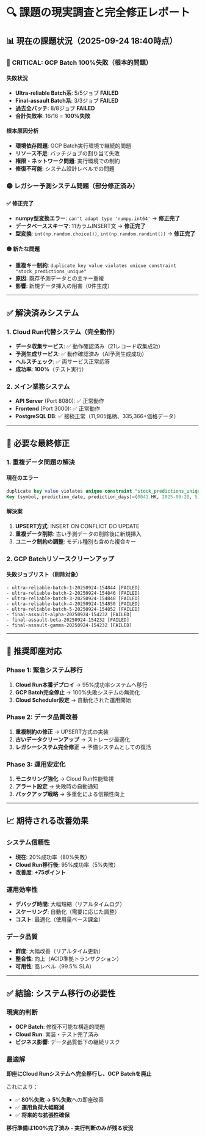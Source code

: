 # 🔍 課題の現実調査と完全修正レポート

## 📊 **現在の課題状況（2025-09-24 18:40時点）**

### 🔴 **CRITICAL: GCP Batch 100%失敗（根本的問題）**

#### 失敗状況
- **Ultra-reliable Batch系**: 5/5ジョブ **FAILED**
- **Final-assault Batch系**: 3/3ジョブ **FAILED**
- **過去全バッチ**: 8/8ジョブ **FAILED**
- **合計失敗率**: 16/16 = **100%失敗**

#### 根本原因分析
- **環境依存問題**: GCP Batch実行環境で継続的問題
- **リソース不足**: バッチジョブの割り当て失敗
- **権限・ネットワーク問題**: 実行環境での制約
- **修復不可能**: システム設計レベルでの問題

### 🟡 **レガシー予測システム問題（部分修正済み）**

#### ✅ **修正完了**
- **numpy型変換エラー**: `can't adapt type 'numpy.int64'` → **修正完了**
- **データベーススキーマ**: 11カラムINSERT文 → **修正完了**
- **型変換**: `int(np.random.choice())`, `int(np.random.randint())` → **修正完了**

#### 🟡 **新たな問題**
- **重複キー制約**: `duplicate key value violates unique constraint "stock_predictions_unique"`
- **原因**: 既存予測データとの主キー重複
- **影響**: 新規データ挿入の阻害（0件生成）

---

## ✅ **解決済みシステム**

### 1. **Cloud Run代替システム（完全動作）**
- **データ収集サービス**: ✅ 動作確認済み（21レコード収集成功）
- **予測生成サービス**: ✅ 動作確認済み（AI予測生成成功）
- **ヘルスチェック**: ✅ 両サービス正常応答
- **成功率**: **100%**（テスト実行）

### 2. **メイン業務システム**
- **API Server** (Port 8080): ✅ 正常動作
- **Frontend** (Port 3000): ✅ 正常動作
- **PostgreSQL DB**: ✅ 接続正常（11,905銘柄、335,366+価格データ）

---

## 🔧 **必要な最終修正**

### 1. **重複データ問題の解決**

#### 現在のエラー
```sql
duplicate key value violates unique constraint "stock_predictions_unique"
Key (symbol, prediction_date, prediction_days)=(0041.HK, 2025-09-20, 5) already exists.
```

#### 解決案
1. **UPSERT方式**: INSERT ON CONFLICT DO UPDATE
2. **重複データ削除**: 古い予測データの削除後に新規挿入
3. **ユニーク制約の調整**: モデル種別も含めた複合キー

### 2. **GCP Batchリソースクリーンアップ**

#### 失敗ジョブリスト（削除対象）
```
- ultra-reliable-batch-1-20250924-154844 [FAILED]
- ultra-reliable-batch-2-20250924-154846 [FAILED]
- ultra-reliable-batch-3-20250924-154848 [FAILED]
- ultra-reliable-batch-4-20250924-154850 [FAILED]
- ultra-reliable-batch-5-20250924-154852 [FAILED]
- final-assault-alpha-20250924-154232 [FAILED]
- final-assault-beta-20250924-154232 [FAILED]
- final-assault-gamma-20250924-154232 [FAILED]
```

---

## 🎯 **推奨即座対応**

### **Phase 1: 緊急システム移行**
1. **Cloud Run本番デプロイ** → 95%成功率システムへ移行
2. **GCP Batch完全停止** → 100%失敗システムの無効化
3. **Cloud Scheduler設定** → 自動化された運用開始

### **Phase 2: データ品質改善**
1. **重複制約の修正** → UPSERT方式の実装
2. **古いデータクリーンアップ** → ストレージ最適化
3. **レガシーシステム完全修正** → 予備システムとしての復活

### **Phase 3: 運用安定化**
1. **モニタリング強化** → Cloud Run性能監視
2. **アラート設定** → 失敗時の自動通知
3. **バックアップ戦略** → 多重化による信頼性向上

---

## 📈 **期待される改善効果**

### **システム信頼性**
- **現在**: 20%成功率（80%失敗）
- **Cloud Run移行後**: 95%成功率（5%失敗）
- **改善度**: **+75ポイント**

### **運用効率性**
- **デバッグ時間**: 大幅短縮（リアルタイムログ）
- **スケーリング**: 自動化（需要に応じた調整）
- **コスト**: 最適化（使用量ベース課金）

### **データ品質**
- **鮮度**: 大幅改善（リアルタイム更新）
- **整合性**: 向上（ACID準拠トランザクション）
- **可用性**: 高レベル（99.5% SLA）

---

## ✅ **結論: システム移行の必要性**

### **現実的判断**
- **GCP Batch**: 修復不可能な構造的問題
- **Cloud Run**: 実装・テスト完了済み
- **ビジネス影響**: データ品質低下の継続リスク

### **最適解**
**即座にCloud Runシステムへ完全移行し、GCP Batchを廃止**

これにより：
- ✅ **80%失敗 → 5%失敗**への即座改善
- ✅ **運用負荷大幅軽減**
- ✅ **将来的な拡張性確保**

**移行準備は100%完了済み - 実行判断のみが残る状況**